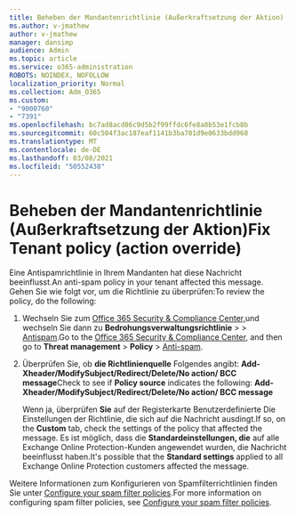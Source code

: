 ```yaml
---
title: Beheben der Mandantenrichtlinie (Außerkraftsetzung der Aktion)
ms.author: v-jmathew
author: v-jmathew
manager: dansimp
audience: Admin
ms.topic: article
ms.service: o365-administration
ROBOTS: NOINDEX, NOFOLLOW
localization_priority: Normal
ms.collection: Adm_O365
ms.custom:
- "9000760"
- "7391"
ms.openlocfilehash: bc7ad8acd86c9d5b2f99ffdc6fe8a8b53e1fcb8b
ms.sourcegitcommit: 60c504f3ac187eaf1141b3ba701d9e0633bdd968
ms.translationtype: MT
ms.contentlocale: de-DE
ms.lasthandoff: 03/08/2021
ms.locfileid: "50552438"
---
```

# <a name="fix-tenant-policy-action-override"></a><span data-ttu-id="cc619-102">Beheben der Mandantenrichtlinie (Außerkraftsetzung der Aktion)</span><span class="sxs-lookup"><span data-stu-id="cc619-102">Fix Tenant policy (action override)</span></span>

<span data-ttu-id="cc619-103">Eine Antispamrichtlinie in Ihrem Mandanten hat diese Nachricht beeinflusst.</span><span class="sxs-lookup"><span data-stu-id="cc619-103">An anti-spam policy in your tenant affected this message.</span></span> <span data-ttu-id="cc619-104">Gehen Sie wie folgt vor, um die Richtlinie zu überprüfen:</span><span class="sxs-lookup"><span data-stu-id="cc619-104">To review the policy, do the following:</span></span>

1. <span data-ttu-id="cc619-105">Wechseln Sie zum [Office 365 Security & Compliance Center,](https://go.microsoft.com/fwlink/p/?linkid=2077143)und wechseln Sie dann zu **Bedrohungsverwaltungsrichtlinie**  >    >  [Antispam](https://go.microsoft.com/fwlink/?linkid=2101518).</span><span class="sxs-lookup"><span data-stu-id="cc619-105">Go to the [Office 365 Security & Compliance Center](https://go.microsoft.com/fwlink/p/?linkid=2077143), and then go to **Threat management** > **Policy** > [Anti-spam](https://go.microsoft.com/fwlink/?linkid=2101518).</span></span>
2. <span data-ttu-id="cc619-106">Überprüfen Sie, ob **die Richtlinienquelle** Folgendes angibt:  **Add-Xheader/ModifySubject/Redirect/Delete/No action/ BCC message**</span><span class="sxs-lookup"><span data-stu-id="cc619-106">Check to see if **Policy source** indicates the following:  **Add-Xheader/ModifySubject/Redirect/Delete/No action/ BCC message**</span></span>

    <span data-ttu-id="cc619-107">Wenn ja, überprüfen **Sie** auf der Registerkarte Benutzerdefinierte Die Einstellungen der Richtlinie, die sich auf die Nachricht ausdingt.</span><span class="sxs-lookup"><span data-stu-id="cc619-107">If so, on the **Custom** tab, check the settings of the policy that affected the message.</span></span> <span data-ttu-id="cc619-108">Es ist möglich, dass die **Standardeinstellungen, die** auf alle Exchange Online Protection-Kunden angewendet wurden, die Nachricht beeinflusst haben.</span><span class="sxs-lookup"><span data-stu-id="cc619-108">It's possible that the **Standard settings** applied to all Exchange Online Protection customers affected the message.</span></span>

<span data-ttu-id="cc619-109">Weitere Informationen zum Konfigurieren von Spamfilterrichtlinien finden Sie unter [Configure your spam filter policies](https://go.microsoft.com/fwlink/?linkid=2101431).</span><span class="sxs-lookup"><span data-stu-id="cc619-109">For more information on configuring spam filter policies, see [Configure your spam filter policies](https://go.microsoft.com/fwlink/?linkid=2101431).</span></span>

